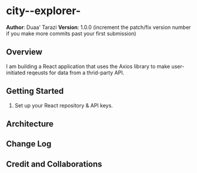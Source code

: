 # city--explorer-
**Author**: Duaa' Tarazi
**Version**: 1.0.0 (increment the patch/fix version number if you make more commits past your first submission)

## Overview
I am building a React application that uses the Axios library to make user-initiated reqeusts for data from a thrid-party API.
## Getting Started
1. Set up your React repository & API keys.
## Architecture
<!-- Provide a detailed description of the application design. What technologies (languages, libraries, etc) you're using, and any other relevant design information. -->

## Change Log
<!-- Use this area to document the iterative changes made to your application as each feature is successfully implemented. Use time stamps. Here's an example:

01-01-2001 4:59pm - Application now has a fully-functional express server, with a GET route for the location resource. -->

## Credit and Collaborations
<!-- Give credit (and a link) to other people or resources that helped you build this application. -->